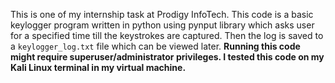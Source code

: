 This is one of my internship task at Prodigy InfoTech.
This code is a basic keylogger program written in python using pynput library which asks user for a specified time till the keystrokes are captured. Then the log is saved to a `keylogger_log.txt` file which can be viewed later.
**Running this code might require superuser/administrator privileges. I tested this code on my Kali Linux terminal in my virtual machine.**
